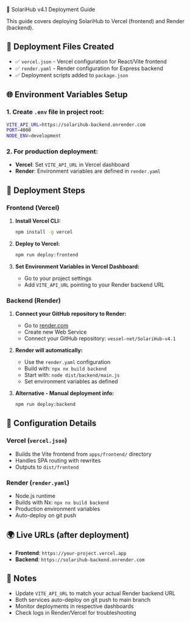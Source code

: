 🚀 SolariHub v4.1 Deployment Guide

This guide covers deploying SolariHub to Vercel (frontend) and Render (backend).

## 📁 Deployment Files Created

- ✅ `vercel.json` - Vercel configuration for React/Vite frontend
- ✅ `render.yaml` - Render configuration for Express backend
- ✅ Deployment scripts added to `package.json`

## 🌐 Environment Variables Setup

### 1. Create `.env` file in project root:

```bash
VITE_API_URL=https://solarihub-backend.onrender.com
PORT=4000
NODE_ENV=development
```

### 2. For production deployment:
- **Vercel**: Set `VITE_API_URL` in Vercel dashboard
- **Render**: Environment variables are defined in `render.yaml`

## 🚀 Deployment Steps

### Frontend (Vercel)

1. **Install Vercel CLI:**
   ```bash
   npm install -g vercel
   ```

2. **Deploy to Vercel:**
   ```bash
   npm run deploy:frontend
   ```

3. **Set Environment Variables in Vercel Dashboard:**
   - Go to your project settings
   - Add `VITE_API_URL` pointing to your Render backend URL

### Backend (Render)

1. **Connect your GitHub repository to Render:**
   - Go to [render.com](https://render.com)
   - Create new Web Service
   - Connect your GitHub repository: `vessel-net/SolariHub-v4.1`

2. **Render will automatically:**
   - Use the `render.yaml` configuration
   - Build with: `npx nx build backend`
   - Start with: `node dist/backend/main.js`
   - Set environment variables as defined

3. **Alternative - Manual deployment info:**
   ```bash
   npm run deploy:backend
   ```

## 🔧 Configuration Details

### Vercel (`vercel.json`)
- Builds the Vite frontend from `apps/frontend/` directory
- Handles SPA routing with rewrites
- Outputs to `dist/frontend`

### Render (`render.yaml`)
- Node.js runtime
- Builds with Nx: `npx nx build backend`
- Production environment variables
- Auto-deploy on git push

## 🌍 Live URLs (after deployment)

- **Frontend**: `https://your-project.vercel.app`
- **Backend**: `https://solarihub-backend.onrender.com`

## 📝 Notes

- Update `VITE_API_URL` to match your actual Render backend URL
- Both services auto-deploy on git push to main branch
- Monitor deployments in respective dashboards
- Check logs in Render/Vercel for troubleshooting 
